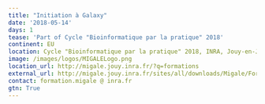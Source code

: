 ```yaml
---
title: "Initiation à Galaxy"
date: '2018-05-14'
days: 1
tease: 'Part of Cycle "Bioinformatique par la pratique" 2018'
continent: EU
location: Cycle "Bioinformatique par la pratique" 2018, INRA, Jouy-en-Josas, France
image: /images/logos/MIGALELogo.png
location_url: http://migale.jouy.inra.fr/?q=formations
external_url: http://migale.jouy.inra.fr/sites/all/downloads/Migale/Formations/2018/module17.pdf
contact: formation.migale @ inra.fr
gtn: True
---
```

